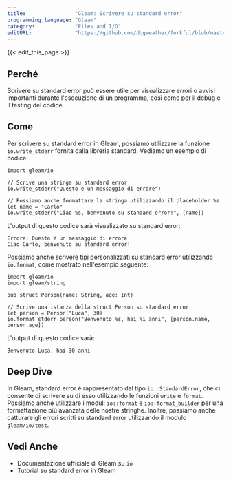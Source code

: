 ```yaml
---
title:                "Gleam: Scrivere su standard error"
programming_language: "Gleam"
category:             "Files and I/O"
editURL:              "https://github.com/dogweather/forkful/blob/master/content/it/gleam/writing-to-standard-error.md"
---
```


{{< edit_this_page >}}

## Perché

Scrivere su standard error può essere utile per visualizzare errori o avvisi importanti durante l'esecuzione di un programma, così come per il debug e il testing del codice.

## Come

Per scrivere su standard error in Gleam, possiamo utilizzare la funzione `io.write_stderr` fornita dalla libreria standard. Vediamo un esempio di codice:

```gleam
import gleam/io

// Scrive una stringa su standard error
io.write_stderr("Questo è un messaggio di errore")

// Possiamo anche formattare la stringa utilizzando il placeholder %s
let name = "Carlo"
io.write_stderr("Ciao %s, benvenuto su standard error!", [name])
```

L'output di questo codice sarà visualizzato su standard error:

```
Errore: Questo è un messaggio di errore
Ciao Carlo, benvenuto su standard error!
```

Possiamo anche scrivere tipi personalizzati su standard error utilizzando `io.format`, come mostrato nell'esempio seguente:

```gleam
import gleam/io
import gleam/string

pub struct Person(name: String, age: Int)

// Scrive una istanza della struct Person su standard error
let person = Person("Luca", 30)
io.format_stderr_person("Benvenuto %s, hai %i anni", [person.name, person.age])
```

L'output di questo codice sarà:

```
Benvenuto Luca, hai 30 anni
```

## Deep Dive

In Gleam, standard error è rappresentato dal tipo `io::StandardError`, che ci consente di scrivere su di esso utilizzando le funzioni `write` e `format`. Possiamo anche utilizzare i moduli `io::format` e `io::format_builder` per una formattazione più avanzata delle nostre stringhe. Inoltre, possiamo anche catturare gli errori scritti su standard error utilizzando il modulo `gleam/io/test`.

## Vedi Anche

- Documentazione ufficiale di Gleam su `io`
- Tutorial su standard error in Gleam